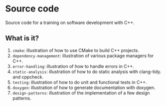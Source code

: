 # Source code

Source code for a training on software development with C++.


## What is it?

1. `cmake`: illustration of how to use CMake to build C++ projects.
1. `dependency-management`: illustration of various package managers for C++.
1. `error-handling`: illustration of how to handle errors in C++.
1. `static-analysis`: illustration of how to do static analysis with
   clang-tidy. and cppcheck.
1. `testing`: illustration of how to do unit and functional tests in C++.
1. `doxygen`: illustration of how to generate documentation with doxygen.
1. `design-patterns`: illustration of the implementation of a few design
   patterns.
